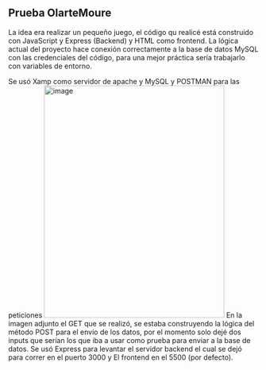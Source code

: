 ## Prueba OlarteMoure
La idea era realizar un pequeño juego, el código qu realicé está construido con JavaScript y Express (Backend) y HTML como frontend. La lógica actual del proyecto hace conexión correctamente a la base de datos MySQL con las credenciales del código, para una mejor práctica sería trabajarlo con variables de entorno.

Se usó Xamp como servidor de apache y MySQL y POSTMAN para las peticiones
<img width="363" height="468" alt="image" src="https://github.com/user-attachments/assets/ba402235-ced4-4367-b793-2ee0a3ca47aa" />
En la imagen adjunto el GET que se realizó, se estaba construyendo la lógica del método POST para el envío de los datos, por el momento solo dejé dos inputs que serían los que iba a usar como prueba para enviar a la base de datos.
Se usó Express para levantar el servidor backend el cual se dejó para correr en el puerto 3000 y El frontend en el 5500 (por defecto).

